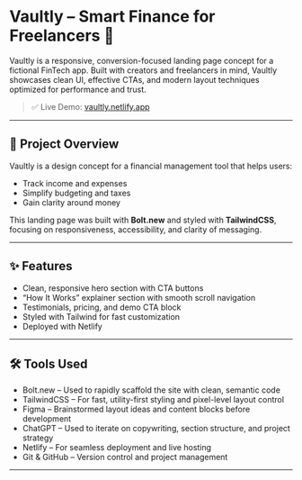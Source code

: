 # Vaultly – Smart Finance for Freelancers 💸

Vaultly is a responsive, conversion-focused landing page concept for a fictional FinTech app. Built with creators and freelancers in mind, Vaultly showcases clean UI, effective CTAs, and modern layout techniques optimized for performance and trust.

> ✅ Live Demo: [vaultly.netlify.app](https://vaultly.netlify.app)

---

## 🧠 Project Overview

Vaultly is a design concept for a financial management tool that helps users:
- Track income and expenses
- Simplify budgeting and taxes
- Gain clarity around money

This landing page was built with **Bolt.new** and styled with **TailwindCSS**, focusing on responsiveness, accessibility, and clarity of messaging.

---

## ✨ Features

- Clean, responsive hero section with CTA buttons
- “How It Works” explainer section with smooth scroll navigation
- Testimonials, pricing, and demo CTA block
- Styled with Tailwind for fast customization
- Deployed with Netlify

---

## 🛠️ Tools Used

- Bolt.new – Used to rapidly scaffold the site with clean, semantic code
- TailwindCSS – For fast, utility-first styling and pixel-level layout control
- Figma – Brainstormed layout ideas and content blocks before development
- ChatGPT – Used to iterate on copywriting, section structure, and project strategy
- Netlify – For seamless deployment and live hosting
- Git & GitHub – Version control and project management

---
